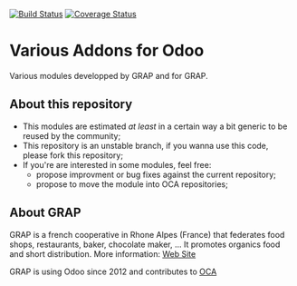 [![Build Status](https://travis-ci.org/grap/odoo-addons-misc.svg?branch=8.0)](https://travis-ci.org/grap/odoo-addons-misc)
[![Coverage Status](https://coveralls.io/repos/github/grap/odoo-addons-misc/badge.svg?branch=8.0)](https://coveralls.io/github/grap/odoo-addons-misc?branch=8.0)

Various Addons for Odoo
=======================

Various modules developped by GRAP and for GRAP.

About this repository
---------------------
* This modules are estimated *at least* in a certain way a bit generic to be
  reused by the community;
* This repository is an unstable branch, if you wanna use this code, please
  fork this repository;
* If you're are interested in some modules, feel free:
    * propose improvment or bug fixes against the current repository;
    * propose to move the module into OCA repositories;

About GRAP
----------
GRAP is a french cooperative in Rhone Alpes (France) that federates food shops,
restaurants, baker, chocolate maker, ... It promotes organics food and short
distribution.
More information: [Web Site](http://www.grap.coop)

GRAP is using Odoo since 2012 and contributes to
[OCA](https://odoo-community.org/)



